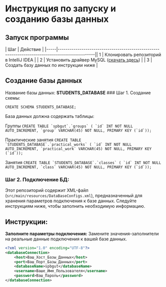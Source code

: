 # Инструкция по запуску и созданию базы данных

## Запуск программы

| Шаг | Действие                                                                                       |
|-----|------------------------------------------------------------------------------------------------|| 1   | Клонировать репозиторий в IntelliJ IDEA                                                        |
| 2   | Установить драйвер MySQL ([скачать здесь](https://dev.mysql.com/downloads/connector/j/5.1.html)) |
| 3   | Создать базу данных по инструкции ниже                                                         |

## Создание базы данных

 Название базы данных: **STUDENTS_DATABASE**
        ### Шаг 1. Создание схемы:

   ```
CREATE SCHEMA STUDENTS_DATABASE;
   ```

   База данных должна содержать таблицы:
   
   Группы
    ```
      CREATE TABLE `spbgut`.`groups` (
         `id` INT NOT NULL AUTO_INCREMENT,
         `group` VARCHAR(45) NOT NULL,
         PRIMARY KEY (`id`));
    ```
   
   Практические занятия
    ```
      CREATE TABLE `STUDENTS_DATABASE`.`practical_works` (
         `id` INT NOT NULL AUTO_INCREMENT,
         `practical_work` VARCHAR(45) NOT NULL,
         PRIMARY KEY (`id`));
    ```
   
   Занятия
    ```
      CREATE TABLE `STUDENTS_DATABASE`.`classes` (
         `id` INT NOT NULL AUTO_INCREMENT,
         `class` VARCHAR(45) NOT NULL,
         PRIMARY KEY (`id`));
    ```
### Шаг 2. Подключение БД:

Этот репозиторий содержит XML-файл (`src/main/resources/DataBaseConfigs.xml`), предназначенный для хранения параметров
подключения к базе данных. Следуйте инструкциям ниже, чтобы заполнить необходимую информацию.

## Инструкции:

**Заполните параметры подключения:**
Замените значения-заполнители на реальные данные подключения к вашей базе данных.

   ```xml
   <?xml version="1.0" encoding="UTF-8"?>
   <databaseConnection>
       <host>Ваш_Хост_Базы_Данных</host>
       <port>Ваш_Порт_Базы_Данных</port>
       <databaseName>spbgut</databaseName>
       <username>Ваше_Имя_Пользователя</username>
       <password>Ваш_Пароль</password>
   </databaseConnection>